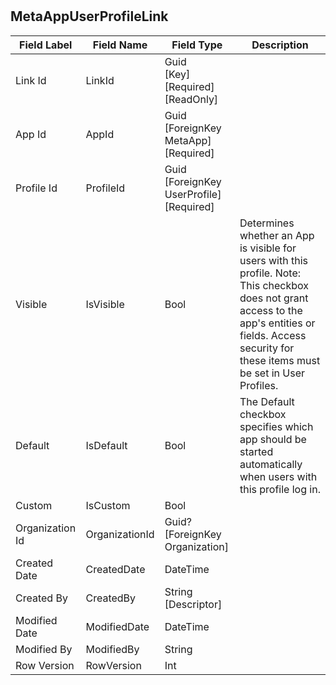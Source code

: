 # 



## MetaAppUserProfileLink
| Field Label | Field Name | Field Type | Description |  
| ---- | ---- | ---- | ---- |  
| Link Id | LinkId | Guid<br/>  [Key]<br/>  [Required]<br/>  [ReadOnly] |  |  
| App Id | AppId | Guid<br/>  [ForeignKey MetaApp]<br/>  [Required] |  |  
| Profile Id | ProfileId | Guid<br/>  [ForeignKey UserProfile]<br/>  [Required] |  |  
| Visible | IsVisible | Bool | Determines whether an App is visible for users with this profile. Note: This checkbox does not grant access to the app's entities or fields. Access security for these items must be set in User Profiles.  |  
| Default | IsDefault | Bool | The Default checkbox specifies which app should be started automatically when users with this profile log in.  |  
| Custom | IsCustom | Bool |  |  
| Organization Id | OrganizationId | Guid?<br/>  [ForeignKey Organization] |  |  
| Created Date | CreatedDate | DateTime |  |  
| Created By | CreatedBy | String<br/>  [Descriptor] |  |  
| Modified Date | ModifiedDate | DateTime |  |  
| Modified By | ModifiedBy | String |  |  
| Row Version | RowVersion | Int |  |  

